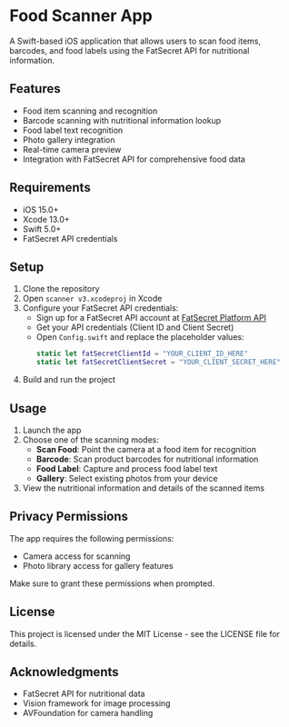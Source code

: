 # Food Scanner App

A Swift-based iOS application that allows users to scan food items, barcodes, and food labels using the FatSecret API for nutritional information.

## Features

- Food item scanning and recognition
- Barcode scanning with nutritional information lookup
- Food label text recognition
- Photo gallery integration
- Real-time camera preview
- Integration with FatSecret API for comprehensive food data

## Requirements

- iOS 15.0+
- Xcode 13.0+
- Swift 5.0+
- FatSecret API credentials

## Setup

1. Clone the repository
2. Open `scanner v3.xcodeproj` in Xcode
3. Configure your FatSecret API credentials:
   - Sign up for a FatSecret API account at [FatSecret Platform API](https://platform.fatsecret.com)
   - Get your API credentials (Client ID and Client Secret)
   - Open `Config.swift` and replace the placeholder values:
     ```swift
     static let fatSecretClientId = "YOUR_CLIENT_ID_HERE"
     static let fatSecretClientSecret = "YOUR_CLIENT_SECRET_HERE"
     ```
4. Build and run the project

## Usage

1. Launch the app
2. Choose one of the scanning modes:
   - **Scan Food**: Point the camera at a food item for recognition
   - **Barcode**: Scan product barcodes for nutritional information
   - **Food Label**: Capture and process food label text
   - **Gallery**: Select existing photos from your device
3. View the nutritional information and details of the scanned items

## Privacy Permissions

The app requires the following permissions:
- Camera access for scanning
- Photo library access for gallery features

Make sure to grant these permissions when prompted.

## License

This project is licensed under the MIT License - see the LICENSE file for details.

## Acknowledgments

- FatSecret API for nutritional data
- Vision framework for image processing
- AVFoundation for camera handling 